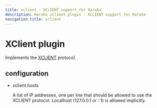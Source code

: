 ```yaml
---
title: xclient - XCLIENT support for Haraka
description: Haraka xclient plugin - XCLIENT support for Haraka
navigation.title: xclient
---
```


# XClient plugin

Implements the [XCLIENT](http://www.postfix.org/XCLIENT_README.html) protocol.

## configuration

* xclient.hosts

    A list of IP addresses, one per line that should be allowed to use the 
    XCLIENT protocol.  Localhost (127.0.0.1 or ::1) is allowed implicitly.

